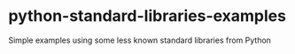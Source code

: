# python-standard-libraries-examples
Simple examples using some less known standard libraries from Python
